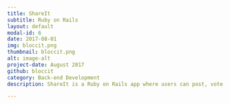 ```yaml
---
title: ShareIt
subtitle: Ruby on Rails
layout: default
modal-id: 6
date: 2017-08-01
img: bloccit.png
thumbnail: bloccit.png
alt: image-alt
project-date: August 2017
github: bloccit
category: Back-end Development
description: ShareIt is a Ruby on Rails app where users can post, vote on, share and save links and comments. It is a project built into the back-end portion of the Bloc Web Developer Track curriculum. It was my first project built using Ruby on Rails.

---
```

